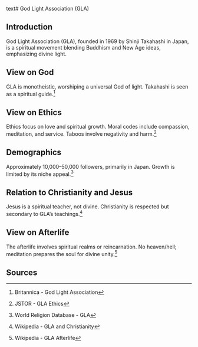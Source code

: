 text# God Light Association (GLA)
## Introduction
God Light Association (GLA), founded in 1969 by Shinji Takahashi in Japan, is a spiritual movement blending Buddhism and New Age ideas, emphasizing divine light.
## View on God
GLA is monotheistic, worshiping a universal God of light. Takahashi is seen as a spiritual guide.[^16]
## View on Ethics
Ethics focus on love and spiritual growth. Moral codes include compassion, meditation, and service. Taboos involve negativity and harm.[^17]
## Demographics
Approximately 10,000–50,000 followers, primarily in Japan. Growth is limited by its niche appeal.[^18]
## Relation to Christianity and Jesus
Jesus is a spiritual teacher, not divine. Christianity is respected but secondary to GLA’s teachings.[^19]
## View on Afterlife
The afterlife involves spiritual realms or reincarnation. No heaven/hell; meditation prepares the soul for divine unity.[^20]
## Sources
[^16]: Britannica - God Light Association[](https://www.britannica.com/topic/God-Light-Association)
[^17]: JSTOR - GLA Ethics[](https://www.jstor.org/stable/3260790)
[^18]: World Religion Database - GLA[](https://www.worldreligiondatabase.org)
[^19]: Wikipedia - GLA and Christianity[](https://en.wikipedia.org/wiki/God_Light_Association#Christianity)
[^20]: Wikipedia - GLA Afterlife[](https://en.wikipedia.org/wiki/God_Light_Association#Afterlife)
